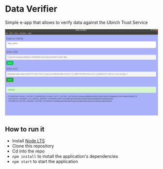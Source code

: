 # Data Verifier

Simple e-app that allows to verify data against the Ubirch Trust Service

![screenshot](img.png)

## How to run it

- Install [Node LTS](https://nodejs.org)
- Clone this repository
- Cd into the repo  
- `npm install` to install the application's dependencies
- `npm start` to start the application
